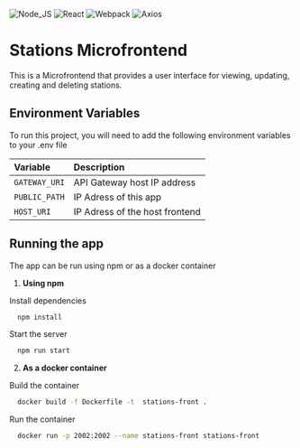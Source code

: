 ![Node_JS](https://img.shields.io/badge/Node_JS-black?logo=npm) 
![React](https://img.shields.io/badge/React-black?logo=react)
![Webpack](https://img.shields.io/badge/Webpack-white?logo=webpack)
![Axios](https://img.shields.io/badge/Axios-black?logo=axios)


# Stations Microfrontend
This is a Microfrontend that provides a user interface for viewing, updating, creating and deleting stations.



## Environment Variables

To run this project, you will need to add the following environment variables to your .env file

| Variable      | Description                    |
| :------------ | :----------------------------- |
| `GATEWAY_URI` | API Gateway host IP address    |
| `PUBLIC_PATH` | IP Adress of this app          |
| `HOST_URI`    | IP Adress of the host frontend |



## Running the app 
The app can be run using npm or as a docker container

1. **Using npm**

Install dependencies

```bash
  npm install
```

Start the server

```bash
  npm run start
```

2. **As a docker container**

Build the container

```bash
  docker build -f Dockerfile -t  stations-front .
```

Run the container

```bash
  docker run -p 2002:2002 --name stations-front stations-front 
```